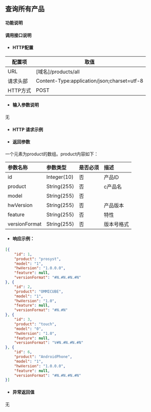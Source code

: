 ## 查询所有产品

#### 功能说明



#### 调用接口说明

* #### HTTP配置

| 配置项 | 取值 |
| --- | --- |
| URL | \[域名\]/products/all|
| 请求头部 | Content-Type:application/json;charset=utf-8 |
| HTTP方式 | POST|

* #### 输入参数说明

无


* #### HTTP 请求示例


* #### 返回参数

一个元素为product的数组。product内容如下：

| 参数名称 | 参数类型 | 是否必须 | 描述 |
| :--- | :--- | :--- | :--- |
| id | Integer\(10\) | 否 |  产品ID |
|  product| String\(255\) | 否 | c产品名   |
| model | String\(255\) | 否 |   |
| hwVersion | String\(255\) | 否 | 产品版本  |
| feature | String\(255\) | 否 | 特性   |
| versionFormat | String\(255\) | 否 | 版本号格式  |


* #### 响应示例：

```json
[{
	"id": 1,
	"product": "prosyst",
	"model": "1",
	"hwVersion": "1.0.0.0",
	"feature": null,
	"versionFormat": "#N.#N.#N.#N"
}, {
	"id": 2,
	"product": "OMMICUBE",
	"model": "1",
	"hwVersion": "1.0",
	"feature": null,
	"versionFormat": "#N.#N"
}, {
	"id": 3,
	"product": "touch",
	"model": "0",
	"hwVersion": "1.0",
	"feature": null,
	"versionFormat": "V#N.#N.#N.#N"
}, {
	"id": 6,
	"product": "AndroidPhone",
	"model": "1",
	"hwVersion": "1.0.0.0",
	"feature": null,
	"versionFormat": "#N.#N.#N.#N"
}]
```

* #### 异常返回值

无



